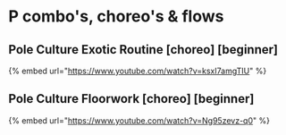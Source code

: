 # P combo's, choreo's & flows

## Pole Culture Exotic Routine \[choreo] \[beginner]

{% embed url="https://www.youtube.com/watch?v=ksxI7amgTIU" %}

## Pole Culture Floorwork \[choreo] \[beginner]

{% embed url="https://www.youtube.com/watch?v=Ng95zevz-q0" %}
